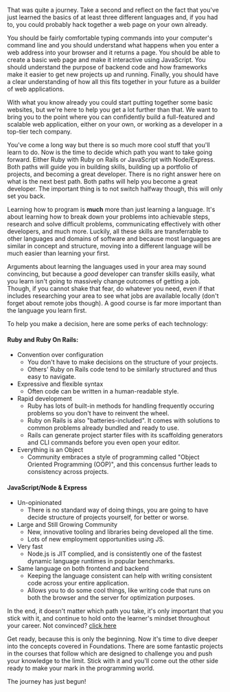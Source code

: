 That was quite a journey.  Take a second and reflect on the fact that you've just learned the basics of at least three different languages and, if you had to, you could probably hack together a web page on your own already.  

You should be fairly comfortable typing commands into your computer's command line and you should understand what happens when you enter a web address into your browser and it returns a page.  You should be able to create a basic web page and make it interactive using JavaScript.  You should understand the purpose of backend code and how frameworks make it easier to get new projects up and running.  Finally, you should have a clear understanding of how all this fits together in your future as a builder of web applications.

With what you know already you could start putting together some basic websites, but we're here to help you get a lot further than that. We want to bring you to the point where you can confidently build a full-featured and scalable web application, either on your own, or working as a developer in a top-tier tech company.  

You've come a long way but there is so much more cool stuff that you'll learn to do. Now is the time to decide which path you want to take going forward. Either Ruby with Ruby on Rails or JavaScript with Node/Express. Both paths will guide you in building skills, building up a portfolio of projects, and becoming a great developer. There is no right answer here on what is the next best path. Both paths will help you become a great developer. The important thing is to not switch halfway though, this will only set you back.

Learning how to program is **much** more than just learning a language. It's about learning how to break down your problems into achievable steps, research and solve difficult problems, communicating effectively with other developers, and much more. Luckily, all these skills are transferrable to other languages and domains of software and because most languages are similar in concept and structure, moving into a different language will be much easier than learning your first.

Arguments about learning the languages used in your area may sound convincing, but because a _good_ developer can transfer skills easily, what you learn isn't going to massively change outcomes of getting a job. Though, if you cannot shake that fear, do whatever you need, even if that includes researching your area to see what jobs are available locally (don't forget about remote jobs though). A good course is far more important than the language you learn first. 

To help you make a decision, here are some perks of each technology:

#### Ruby and Ruby On Rails: 
* Convention over configuration
  - You don't have to make decisions on the structure of your projects.
  - Others' Ruby on Rails code tend to be similarly structured and thus easy to navigate.
* Expressive and flexible syntax
  - Often code can be written in a human-readable style.
* Rapid development
  - Ruby has lots of built-in methods for handling frequently occuring problems so you don't have to reinvent the wheel.
  - Ruby on Rails is also "batteries-included". It comes with solutions to common problems already bundled and ready to use.
  - Rails can generate project starter files with its scaffolding generators and CLI commands before you even open your editor.
* Everything is an Object
  - Community embraces a style of programming called "Object Oriented Programming (OOP)", and this concensus further leads to consistency across projects.

#### JavaScript/Node & Express
* Un-opinionated
  - There is no standard way of doing things, you are going to have decide structure of projects yourself, for better or worse.
* Large and Still Growing Community
  - New, innovative tooling and libraries being developed all the time.
  - Lots of new employment opportunities using JS.
* Very fast
  - Node.js is JIT complied, and is consistently one of the fastest dynamic language runtimes in popular benchmarks.
* Same language on both frontend and backend
  - Keeping the language consistent can help with writing consistent code across your entire application.
  - Allows you to do some cool things, like writing code that runs on both the browser and the server for optimization purposes.

In the end, it doesn't matter which path you take, it's only important that you stick with it, and continue to hold onto the learner's mindset throughout your career. Not convinced? [click here](https://medium.com/@bycdiaz/choosing-the-right-language-a-short-guide-on-how-not-to-ruin-your-career-2b353be1371)

Get ready, because this is only the beginning. Now it's time to dive deeper into the concepts covered in Foundations. There are some fantastic projects in the courses that follow which are designed to challenge you and push your knowledge to the limit. Stick with it and you'll come out the other side ready to make your mark in the programming world.

The journey has just begun!
